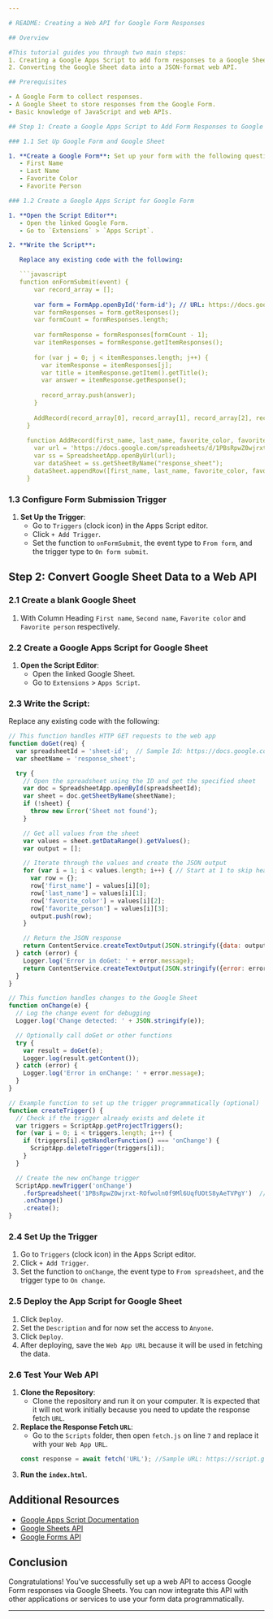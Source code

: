 ```yaml
---

# README: Creating a Web API for Google Form Responses

## Overview

#This tutorial guides you through two main steps:
1. Creating a Google Apps Script to add form responses to a Google Sheet.
2. Converting the Google Sheet data into a JSON-format web API.

## Prerequisites

- A Google Form to collect responses.
- A Google Sheet to store responses from the Google Form.
- Basic knowledge of JavaScript and web APIs.

## Step 1: Create a Google Apps Script to Add Form Responses to Google Sheet

### 1.1 Set Up Google Form and Google Sheet

1. **Create a Google Form**: Set up your form with the following questions:
   - First Name
   - Last Name
   - Favorite Color
   - Favorite Person

### 1.2 Create a Google Apps Script for Google Form

1. **Open the Script Editor**:
   - Open the linked Google Form.
   - Go to `Extensions` > `Apps Script`.

2. **Write the Script**:

   Replace any existing code with the following:

   ```javascript
   function onFormSubmit(event) {
       var record_array = [];
     
       var form = FormApp.openById('form-id'); // URL: https://docs.google.com/forms/d/1IJR8CerjuOB0nYqeYxQZibKlbnDNjjbLGK8BCGvNpyM/edit form-id: 1IJR8CerjuOB0nYqeYxQZibKlbnDNjjbLGK8BCGvNpyM Note: Use the edit URL
       var formResponses = form.getResponses();
       var formCount = formResponses.length;
     
       var formResponse = formResponses[formCount - 1];
       var itemResponses = formResponse.getItemResponses();
     
       for (var j = 0; j < itemResponses.length; j++) {
         var itemResponse = itemResponses[j];
         var title = itemResponse.getItem().getTitle();
         var answer = itemResponse.getResponse();
  
         record_array.push(answer);
       }
        
       AddRecord(record_array[0], record_array[1], record_array[2], record_array[3]);
     }
     
     function AddRecord(first_name, last_name, favorite_color, favorite_person) {
       var url = 'https://docs.google.com/spreadsheets/d/1PBsRpwZ0wjrxt-ROfwoln0f9Ml6UqfUOtS8yAeTVPgY/edit?gid=0#gid=0'; // URL OF GOOGLE SHEET
       var ss = SpreadsheetApp.openByUrl(url);
       var dataSheet = ss.getSheetByName("response_sheet");
       dataSheet.appendRow([first_name, last_name, favorite_color, favorite_person]);
     }
   ```

### 1.3 Configure Form Submission Trigger

1. **Set Up the Trigger**:
   - Go to `Triggers` (clock icon) in the Apps Script editor.
   - Click `+ Add Trigger`.
   - Set the function to `onFormSubmit`, the event type to `From form`, and the trigger type to `On form submit`.

## Step 2: Convert Google Sheet Data to a Web API

### 2.1 Create a blank Google Sheet
1. With Column Heading `First name`, `Second name`, `Favorite color` and `Favorite person` respectively.
   
### 2.2 Create a Google Apps Script for Google Sheet

1. **Open the Script Editor**:
   - Open the linked Google Sheet.
   - Go to `Extensions` > `Apps Script`.

### 2.3 Write the Script:

   Replace any existing code with the following:

   ```javascript
   // This function handles HTTP GET requests to the web app
   function doGet(req) {
     var spreadsheetId = 'sheet-id';  // Sample Id: https://docs.google.com/spreadsheets/d/1PBsRpwZ0wjrxt-ROfwoln0f9Ml6UqfUOtS8yAeTVPgY/edit?gid=0#gid=0 sheet-id:1PBsRpwZ0wjrxt-ROfwoln0f9Ml6UqfUOtS8yAeTVPgY
     var sheetName = 'response_sheet';
   
     try {
       // Open the spreadsheet using the ID and get the specified sheet
       var doc = SpreadsheetApp.openById(spreadsheetId);
       var sheet = doc.getSheetByName(sheetName);
       if (!sheet) {
         throw new Error('Sheet not found');
       }
   
       // Get all values from the sheet
       var values = sheet.getDataRange().getValues();
       var output = [];
   
       // Iterate through the values and create the JSON output
       for (var i = 1; i < values.length; i++) { // Start at 1 to skip header row
         var row = {};
         row['first_name'] = values[i][0];
         row['last_name'] = values[i][1];
         row['favorite_color'] = values[i][2];
         row['favorite_person'] = values[i][3];
         output.push(row);
       }
   
       // Return the JSON response
       return ContentService.createTextOutput(JSON.stringify({data: output})).setMimeType(ContentService.MimeType.JSON);
     } catch (error) {
       Logger.log('Error in doGet: ' + error.message);
       return ContentService.createTextOutput(JSON.stringify({error: error.message})).setMimeType(ContentService.MimeType.JSON);
     }
   }
   
   // This function handles changes to the Google Sheet
   function onChange(e) {
     // Log the change event for debugging
     Logger.log('Change detected: ' + JSON.stringify(e));
   
     // Optionally call doGet or other functions
     try {
       var result = doGet(e);
       Logger.log(result.getContent());
     } catch (error) {
       Logger.log('Error in onChange: ' + error.message);
     }
   }
   
   // Example function to set up the trigger programmatically (optional)
   function createTrigger() {
     // Check if the trigger already exists and delete it
     var triggers = ScriptApp.getProjectTriggers();
     for (var i = 0; i < triggers.length; i++) {
       if (triggers[i].getHandlerFunction() === 'onChange') {
         ScriptApp.deleteTrigger(triggers[i]);
       }
     }
   
     // Create the new onChange trigger
     ScriptApp.newTrigger('onChange')
       .forSpreadsheet('1PBsRpwZ0wjrxt-ROfwoln0f9Ml6UqfUOtS8yAeTVPgY')  // Your Google Sheet ID
       .onChange()
       .create();
   }
   ```

### 2.4 Set Up the Trigger

1. Go to `Triggers` (clock icon) in the Apps Script editor.
2. Click `+ Add Trigger`.
3. Set the function to `onChange`, the event type to `From spreadsheet`, and the trigger type to `On change`.

### 2.5 Deploy the App Script for Google Sheet
1. Click `Deploy`.
2. Set the `Description` and for now set the access to `Anyone`.
3. Click `Deploy`.
4. After deploying, save the `Web App URL` because it will be used in fetching the data.

### 2.6 Test Your Web API

1. **Clone the Repository**:
   - Clone the repository and run it on your computer. It is expected that it will not work initially because you need to update the response fetch `URL`.
2. **Replace the Response Fetch `URL`**:
   - Go to the `Scripts` folder, then open `fetch.js` on line `7` and replace it with your `Web App URL`.
   ```javascript
   const response = await fetch('URL'); //Sample URL: https://script.googleusercontent.com/macros/echo?user_content_key=rPM3d5v5m1XpzTqqrLfMbALU46tjSCLei61HHSdDW1LW4WztdBSeBfi17ifa1vqZ7fjyPFaciNiX_C7qgkVGwXMep727dR4im5_BxDlH2jW0nuo2oDemN9CCS2h10ox_1xSncGQajx_ryfhECjZEnDqIju9jtyeSxnuNzFcy8Ycqmb4u5P-m3GPoBbem44AgdoZov6eGMszytH0ZW5WGbeqijaeHLFknwUOMBeH84Y3cHXuPp82r7Nz9Jw9Md8uu&lib=M7zMVhDnsSo1RE-JTI0CmJ4IeVLfGYZxt
   ```
3. **Run the `index.html`**.

## Additional Resources

- [Google Apps Script Documentation](https://developers.google.com/apps-script)
- [Google Sheets API](https://developers.google.com/sheets/api)
- [Google Forms API](https://developers.google.com/forms/api)

## Conclusion

Congratulations! You've successfully set up a web API to access Google Form responses via Google Sheets. You can now integrate this API with other applications or services to use your form data programmatically.

---
```

